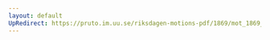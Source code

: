 ```yaml
---
layout: default
UpRedirect: https://pruto.im.uu.se/riksdagen-motions-pdf/1869/mot_1869__ak__257/mot_1869__ak__257-006.pdf
---
```


